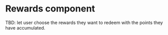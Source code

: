 # Rewards component
TBD: let user choose the rewards they want to redeem with the points they have accumulated.